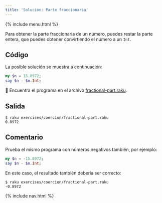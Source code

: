 ```yaml
---
title: 'Solución: Parte fraccionaria'
---
```


{% include menu.html %}

Para obtener la parte fraccionaria de un número, puedes restar la parte entera, que puedes obtener convirtiendo el número a un `Int`.

## Código

La posible solución se muestra a continuación:

```raku
my $n = 15.8972;
say $n - $n.Int;
```

🦋 Encuentra el programa en el archivo [fractional-part.raku](https://github.com/ash/raku-course/blob/master/exercises/coercion/fractional-part.raku).

## Salida

```console
$ raku exercises/coercion/fractional-part.raku
0.8972
```

## Comentario

Prueba el mismo programa con números negativos también, por ejemplo:

```raku
my $n = -15.8972;
say $n - $n.Int;
```

En este caso, el resultado también debería ser correcto:

```console
$ raku exercises/coercion/fractional-part.raku
-0.8972
```

{% include nav.html %}
